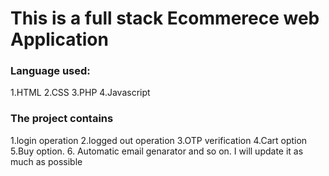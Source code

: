 <h1> This is a full stack Ecommerece web Application</h1>
<h3>Language used:</h3>
1.HTML
2.CSS
3.PHP
4.Javascript
<h3>The project contains</h3>
1.login operation
2.logged out operation
3.OTP verification
4.Cart option
5.Buy option.
6. Automatic email genarator
and so on. I will update it as much as possible
